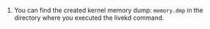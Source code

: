 1. You can find the created kernel memory dump: `memory.dmp` in the directory where you executed the livekd command.
